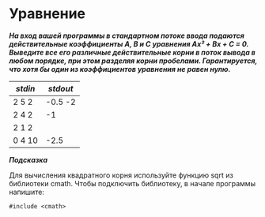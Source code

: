 Уравнение<a name="TOP"></a>
===================

***На вход вашей программы в стандартном потоке ввода подаются действительные коэффициенты A, B и C уравнения Ax² + Bx + C = 0. Выведите все его различные действительные корни в поток вывода в любом порядке, при этом разделяя корни пробелами. Гарантируется, что хотя бы один из коэффициентов уравнения не равен нулю.***

***stdin***   | ***stdout***
------------- | -------------
2 5 2  |	-0.5 -2 
2 4 2 | -1
2 1 2 | 
0 4 10 | -2.5

***Подсказка***

Для вычисления квадратного корня используйте функцию sqrt из библиотеки cmath. Чтобы подключить библиотеку, в начале программы напишите:

```#include <cmath>```
